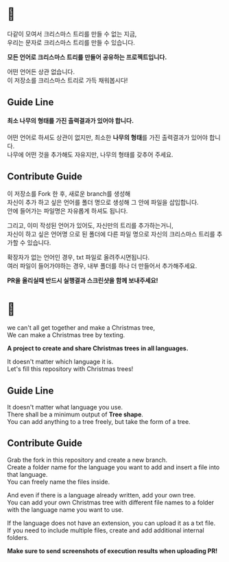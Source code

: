 # 🎄 

다같이 모여서 크리스마스 트리를 만들 수 없는 지금,  
우리는 문자로 크리스마스 트리를 만들 수 있습니다.  

**모든 언어로 크리스마스 트리를 만들어 공유하는 프로젝트입니다.**

어떤 언어든 상관 없습니다.   
이 저장소를 크리스마스 트리로 가득 채워봅시다!  


## Guide Line

#### 최소 **나무의 형태**를 가진 출력결과가 있어야 합니다.  
어떤 언어로 하셔도 상관이 없지만,
최소한 **나무의 형태**를 가진 출력결과가 있어야 합니다.  
나무에 어떤 것을 추가해도 자유지만, 나무의 형태를 갖추어 주세요.  


## Contribute Guide

이 저장소를 Fork 한 후, 새로운 branch를 생성해  
자신이 추가 하고 싶은 언어를 폴더 명으로 생성해 그 안에 파일을 삽입합니다.   
안에 들어가는 파일명은 자유롭게 하셔도 됩니다.  

그리고, 이미 작성된 언어가 있어도, 자신만의 트리를 추가하는거니,  
자신이 하고 싶은 언어명 으로 된 폴더에 다른 파일 명으로 자신의 크리스마스 트리를 추가할 수 있습니다.

확장자가 없는 언어인 경우, txt 파일로 올려주시면됩니다.  
여러 파일이 들어가야하는 경우, 내부 폴더를 하나 더 만들어서 추가해주세요.

**PR을 올리실때 반드시 실행결과 스크린샷을 함께 보내주세요!**

# 🎄  

we can't all get together and make a Christmas tree,  
We can make a Christmas tree by texting.

**A project to create and share Christmas trees in all languages.**

It doesn't matter which language it is.  
Let's fill this repository with Christmas trees!


## Guide Line

It doesn't matter what language you use.  
There shall be a minimum output of **Tree shape**.  
You can add anything to a tree freely, but take the form of a tree.  

## Contribute Guide

Grab the fork in this repository and create a new branch.  
Create a folder name for the language you want to add and insert a file into that language.  
You can freely name the files inside.  

And even if there is a language already written, add your own tree.  
You can add your own Christmas tree with different file names to a folder with the language name you want to use.  

If the language does not have an extension, you can upload it as a txt file.  
If you need to include multiple files, create and add additional internal folders.  

**Make sure to send screenshots of execution results when uploading PR!**
